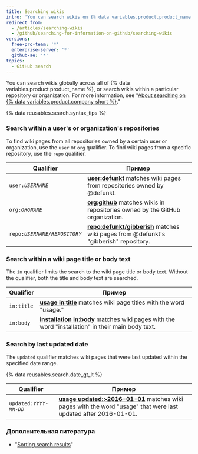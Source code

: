 ```yaml
---
title: Searching wikis
intro: 'You can search wikis on {% data variables.product.product_name %} and narrow the results using these wiki search qualifiers in any combination.'
redirect_from:
  - /articles/searching-wikis
  - /github/searching-for-information-on-github/searching-wikis
versions:
  free-pro-team: '*'
  enterprise-server: '*'
  github-ae: '*'
topics:
  - GitHub search
---
```


You can search wikis globally across all of {% data variables.product.product_name %}, or search wikis within a particular repository or organization. For more information, see "[About searching on {% data variables.product.company_short %}](/articles/about-searching-on-github)."

{% data reusables.search.syntax_tips %}

### Search within a user's or organization's repositories

To find wiki pages from all repositories owned by a certain user or organization, use the `user` or `org` qualifier. To find wiki pages from a specific repository, use the `repo` qualifier.

| Qualifier                 | Пример                                                                                                                                               |
| ------------------------- | ---------------------------------------------------------------------------------------------------------------------------------------------------- |
| <code>user:<em>USERNAME</em></code> | [**user:defunkt**](https://github.com/search?q=user%3Adefunkt&type=Wikis) matches wiki pages from repositories owned by @defunkt.                    |
| <code>org:<em>ORGNAME</em></code> | [**org:github**](https://github.com/search?q=org%3Agithub&type=Wikis&utf8=%E2%9C%93) matches wikis in repositories owned by the GitHub organization. |
| <code>repo:<em>USERNAME/REPOSITORY</em></code> | [**repo:defunkt/gibberish**](https://github.com/search?q=user%3Adefunkt&type=Wikis) matches wiki pages from @defunkt's "gibberish" repository.       |

### Search within a wiki page title or body text

The `in` qualifier limits the search to the wiki page title or body text. Without the qualifier, both the title and body text are searched.

| Qualifier  | Пример                                                                                                                                                             |
| ---------- | ------------------------------------------------------------------------------------------------------------------------------------------------------------------ |
| `in:title` | [**usage in:title**](https://github.com/search?q=usage+in%3Atitle&type=Wikis) matches wiki page titles with the word "usage."                                      |
| `in:body`  | [**installation in:body**](https://github.com/search?q=installation+in%3Abody&type=Wikis) matches wiki pages with the word "installation" in their main body text. |

### Search by last updated date

The `updated` qualifier matches wiki pages that were last updated within the specified date range.

{% data reusables.search.date_gt_lt %}

| Qualifier                 | Пример                                                                                                                                                                                |
| ------------------------- | ------------------------------------------------------------------------------------------------------------------------------------------------------------------------------------- |
| <code>updated:<em>YYYY-MM-DD</em></code> | [**usage updated:>2016-01-01**](https://github.com/search?q=usage+updated%3A>2016-01-01&type=Wikis) matches wiki pages with the word "usage" that were last updated after 2016-01-01. |

### Дополнительная литература

- "[Sorting search results](/articles/sorting-search-results/)"
